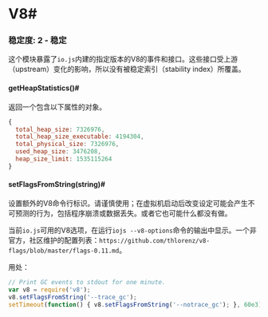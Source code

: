 # V8#

### 稳定度: 2 - 稳定

这个模块暴露了`io.js`内建的指定版本的V8的事件和接口。这些接口受上游（upstream）变化的影响，所以没有被稳定索引（stability index）所覆盖。

#### getHeapStatistics()#

返回一个包含以下属性的对象。

```js
{
  total_heap_size: 7326976,
  total_heap_size_executable: 4194304,
  total_physical_size: 7326976,
  used_heap_size: 3476208,
  heap_size_limit: 1535115264
}
```

#### setFlagsFromString(string)#

设置额外的V8命令行标识。请谨慎使用；在虚拟机启动后改变设定可能会产生不可预测的行为，包括程序崩溃或数据丢失。或者它也可能什么都没有做。

当前`io.js`可用的V8选项，在运行`iojs --v8-options`命令的输出中显示。一个非官方，社区维护的配置列表：`https://github.com/thlorenz/v8-flags/blob/master/flags-0.11.md`。

用处：

```js
// Print GC events to stdout for one minute.
var v8 = require('v8');
v8.setFlagsFromString('--trace_gc');
setTimeout(function() { v8.setFlagsFromString('--notrace_gc'); }, 60e3);
```